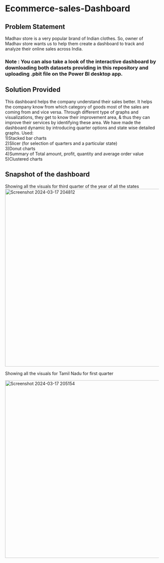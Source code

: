 # Ecommerce-sales-Dashboard

## Problem Statement

Madhav store is a very popular brand of Indian clothes. So, owner of Madhav store wants us to help them create a dashboard to track and analyze their online sales across India.

### Note : You can also take a look of the interactive dashboard by downloading both datasets providing in this repository and uploading .pbit file on the Power BI desktop app.

## Solution Provided

This dashboard helps the company understand their sales better. It helps the company know from which category of goods most of the sales are coming from and vice versa. Through different type of graphs and visualizations, they get to know their improvement area, & thus they can improve their services by identifying these area. We have made the dashboard dynamic by introducing quarter options and state wise detailed graphs.
Used: <br>
1)Stacked bar charts <br>
2)Slicer (for selection of quarters and a particular state) <br>
3)Donut charts <br>
4)Summary of Total amount, profit, quantity and average order value <br>
5)Clustered charts 

## Snapshot of the dashboard

Showing all the visuals for third quarter of the year of all the states
<img width="579" alt="Screenshot 2024-03-17 204812" src="https://github.com/jeet-Abhi123/Sales-Dashboard-using-Power-BI/assets/143840497/2982f880-347a-48e1-ab63-0b3e043d9219">

Showing all the visuals for Tamil Nadu for first quarter

<img width="579" alt="Screenshot 2024-03-17 205154" src="https://github.com/jeet-Abhi123/Sales-Dashboard-using-Power-BI/assets/143840497/2993a598-d140-486d-bce5-d3d37f349b53">

